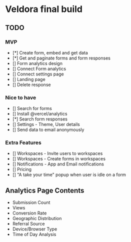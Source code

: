 # Veldora final build

## TODO

### MVP

- [*] Create form, embed and get data
- [*] Get and paginate forms and form responses
- [] Form analytics design
- [] Connect Form analytics
- [] Connect settings page
- [] Landing page
- [] Delete response

### Nice to have

- [] Search for forms
- [] Install @vercel/analytics
- [*] Search form responses
- [] Settings - Theme, User details
- [] Send data to email anonymously

### Extra Features

- [] Workspaces - Invite users to workspaces
- [] Workspaces - Create forms in workspaces
- [] Notifications - App and Email notifications
- [] Pricing
- [] "A take your time" popup when user is idle on a form

## Analytics Page Contents

- Submission Count
- Views
- Conversion Rate
- Geographic Distribution
- Referral Source
- Device/Browser Type
- Time of Day Analysis
